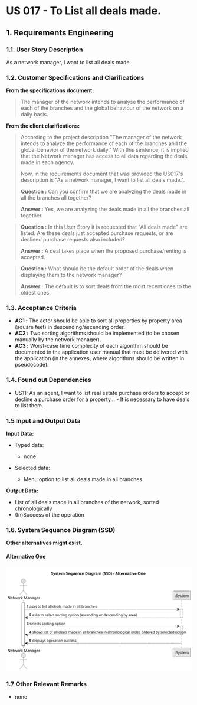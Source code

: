 # US 017 - To List all deals made.

## 1. Requirements Engineering


### 1.1. User Story Description


As a network manager, I want to list all deals made.



### 1.2. Customer Specifications and Clarifications 


**From the specifications document:**

>	The manager of the network intends to analyse the performance of each of the branches and the
global behaviour of the network on a daily basis.

**From the client clarifications:**

>According to the project description "The manager of the network intends to analyze the performance of each of the branches and the global behavior of the network daily." With this sentence, it is implied that the Network manager has access to all data regarding the deals made in each agency.
>
>Now, in the requirements document that was provided the US017's description is "As a network manager, I want to list all deals made.".
>
> **Question :** Can you confirm that we are analyzing the deals made in all the branches all together?
>
> **Answer :** Yes, we are analyzing the deals made in all the branches all together.

> **Question :** In this User Story it is requested that "All deals made" are listed. Are these deals just accepted purchase requests, or are declined purchase requests also included?
>
> **Answer :** A deal takes place when the proposed purchase/renting is accepted.

> **Question :** What should be the default order of the deals when displaying them to the network manager?
>
> **Answer :** The default is to sort deals from the most recent ones to the oldest ones.

### 1.3. Acceptance Criteria
* **AC1 :** The actor should be able to sort all properties by property area (square feet)
in descending/ascending order.
* **AC2 :** Two sorting algorithms should be implemented (to be chosen manually by
the network manager).
* **AC3 :** Worst-case time complexity of each algorithm should be documented in the
application user manual that must be delivered with the application (in the
annexes, where algorithms should be written in pseudocode).

### 1.4. Found out Dependencies
* US11: As an agent, I want to list real estate purchase orders to accept or decline a
purchase order for a property... - It is necessary to have deals to list them. 

### 1.5 Input and Output Data


**Input Data:**

* Typed data:
	* none
	
* Selected data:
	* Menu option to list all deals made in all branches


**Output Data:**

* List of all deals made in all branches of the network, sorted chronologically 
* (In)Success of the operation

### 1.6. System Sequence Diagram (SSD)

**Other alternatives might exist.**

#### Alternative One

![System Sequence Diagram](svg/us006-system-sequence-diagram.svg)

### 1.7 Other Relevant Remarks

* none